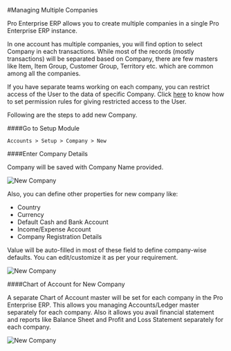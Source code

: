 <!-- add-breadcrumbs -->
#Managing Multiple Companies

Pro Enterprise ERP allows you to create multiple companies in a single Pro Enterprise ERP instance.

In one account has multiple companies, you will find option to select Company in each transactions. While most of the records (mostly transactions) will be separated based on Company, there are few masters like Item, Item Group, Customer Group, Territory etc. which are common among all the companies.

If you have separate teams working on each company, you can restrict access of the User to the data of specific Company. Click [here](/docs/user/manual/en/setting-up/users-and-permissions/) to know how to set permission rules for giving restricted access to the User.

Following are the steps to add new Company.

####Go to Setup Module

`Accounts > Setup > Company > New`

####Enter Company Details

Company will be saved with Company Name provided.

<img alt="New Company" class="screenshot" src="/docs/assets/img/articles/new-company-1.png">

Also, you can define other properties for new company like:

* Country
* Currency
* Default Cash and Bank Account
* Income/Expense Account
* Company Registration Details

Value will be auto-filled in most of these field to define company-wise defaults. You can edit/customize it as per your requirement. 

<img alt="New Company" class="screenshot" src="/docs/assets/img/articles/new-company-2.png">

####Chart of Account for New Company

A separate Chart of Account master will be set for each company in the Pro Enterprise ERP. This allows you managing Accounts/Ledger master separately for each company. Also it allows you avail financial statement and reports like Balance Sheet and Profit and Loss Statement separately for each company.

<img alt="New Company" class="screenshot" src="/docs/assets/img/articles/new-company-3.png">

<!-- markdown -->